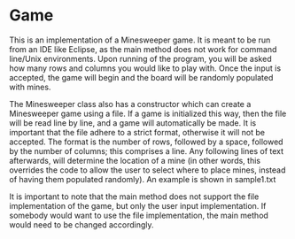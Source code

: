 # Game

This is an implementation of a Minesweeper game. It is meant to be run from an IDE like Eclipse, as the main
method does not work for command line/Unix environments. Upon running of the program, you will be asked how many rows and columns you would like to play with. Once the input is accepted, the game will begin and the board will be randomly populated with mines.

The Minesweeper class also has a constructor which can create a Minesweeper game using a file. If a game is initialized this way, then the file will be read line by line, and a game will automatically be made. It is important that the file adhere to a strict format, otherwise it will not be accepted. The format is the number of rows, followed by a space, followed by the number of columns; this comprises a line. Any following lines of text afterwards, will determine the location of a mine (in other words, this overrides the code to allow the user to select where to place mines, instead of having them populated randomly). An example is shown in sample1.txt
  
It is important to note that the main method does not support the file implementation of the game, but only the user input implementation. If somebody would want to use the file implementation, the main method would need to be changed accordingly.

